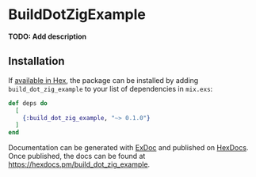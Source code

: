 # BuildDotZigExample

**TODO: Add description**

## Installation

If [available in Hex](https://hex.pm/docs/publish), the package can be installed
by adding `build_dot_zig_example` to your list of dependencies in `mix.exs`:

```elixir
def deps do
  [
    {:build_dot_zig_example, "~> 0.1.0"}
  ]
end
```

Documentation can be generated with [ExDoc](https://github.com/elixir-lang/ex_doc)
and published on [HexDocs](https://hexdocs.pm). Once published, the docs can
be found at <https://hexdocs.pm/build_dot_zig_example>.

